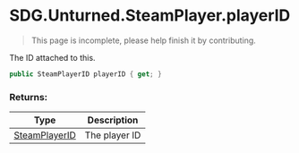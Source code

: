 # SDG.Unturned.SteamPlayer.playerID

> This page is incomplete, please help finish it by contributing.

The ID attached to this.

```C#
public SteamPlayerID playerID { get; }
```

### Returns:

Type | Description
------------ | -------------
[SteamPlayerID](scripting/sdg/unturned/steamplayerid) | The player ID
